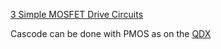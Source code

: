 [3 Simple MOSFET Drive Circuits](https://www.youtube.com/watch?v=wv4uAz8FV2w&t=687s)

Cascode can be done with PMOS as on the [QDX](http://qrp-labs.com/qdx)
